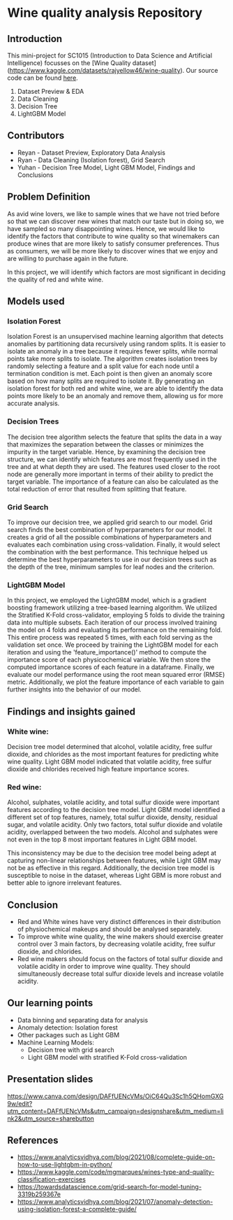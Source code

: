 # Wine quality analysis Repository

## Introduction

This mini-project for SC1015 (Introduction to Data Science and Artificial Intelligence) focusses on the [Wine Quality dataset] (https://www.kaggle.com/datasets/rajyellow46/wine-quality). Our source code can be found [here](https://github.com/reeethong/SC1015Project/blob/main/%5BFINAL%20SUBMISSION%5D%20SC1015%20Wine%20Mini%20Project%20.ipynb).

1. Dataset Preview & EDA
2. Data Cleaning
3. Decision Tree
4. LightGBM Model

## Contributors 
- Reyan - Dataset Preview, Exploratory Data Analysis 
- Ryan - Data Cleaning (Isolation forest), Grid Search
- Yuhan -  Decision Tree Model, Light GBM Model, Findings and Conclusions

## Problem Definition
As avid wine lovers, we like to sample wines that we have not tried before so that we can discover new wines that match our taste but in doing so, we have sampled so many disappointing wines. Hence, we would like to identify the factors that contribute to wine quality so that winemakers can produce wines that are more likely to satisfy consumer preferences. Thus as consumers, we will be more likely to discover wines that we enjoy and are willing to purchase again in the future.


In this project, we will identify which factors are most significant in deciding the quality of red and white wine.

## Models used
### Isolation Forest

Isolation Forest is an unsupervised machine learning algorithm that detects anomalies by partitioning data recursively using random splits.  It is easier to isolate an anomaly in a tree because it requires fewer splits, while normal points take more splits to isolate. The algorithm creates isolation trees by randomly selecting a feature and a split value for each node until a termination condition is met. Each point is then given an anomaly score based on how many splits are required to isolate it. By generating an isolation forest for both red and white wine, we are able to identify the data points more likely to be an anomaly and remove them, allowing us for more accurate analysis.

### Decision Trees

The decision tree algorithm selects the feature that splits the data in a way that maximizes the separation between the classes or minimizes the impurity in the target variable. Hence, by examining the decision tree structure, we can identify which features are most frequently used in the tree and at what depth they are used. The features used closer to the root node are generally more important in terms of their ability to predict the target variable. The importance of a feature can also be calculated as the total reduction of error that resulted from splitting that feature.

### Grid Search

To improve our decision tree, we applied grid search to our model. Grid search finds the best combination of hyperparameters for our model. It creates a grid of all the possible combinations of hyperparameters and evaluates each combination using cross-validation. Finally, it would select the combination with the best performance. This technique helped us determine the best hyperparameters to use in our decision trees such as the depth of the tree, minimum samples for leaf nodes and the criterion.

### LightGBM Model

In this project, we employed the LightGBM model, which is a gradient boosting framework utilizing a tree-based learning algorithm. We utilized the Stratified K-Fold cross-validator, employing 5 folds to divide the training data into multiple subsets. Each iteration of our process involved training the model on 4 folds and evaluating its performance on the remaining fold. This entire process was repeated 5 times, with each fold serving as the validation set once.
We proceed by training the LightGBM model for each iteration and using the 'feature_importance()' method to compute the importance score of each physicochemical variable. We then store the computed importance scores of each feature in a dataframe.
Finally, we evaluate our model performance using the root mean squared error (RMSE) metric. Additionally, we plot the feature importance of each variable to gain further insights into the behavior of our model.

## Findings and insights gained
### White wine:
Decision tree model determined that alcohol, volatile acidity, free sulfur dioxide, and chlorides as the most important features for predicting white wine quality. 
Light GBM model indicated that volatile acidity, free sulfur dioxide and chlorides received high feature importance scores.

### Red wine:
Alcohol, sulphates, volatile acidity, and total sulfur dioxide were important features according to the decision tree model. 
Light GBM model identified a different set of top features, namely, total sulfur dioxide, density, residual sugar, and volatile acidity. 
Only two factors, total sulfur dioxide and volatile acidity, overlapped between the two models. Alcohol and sulphates were not even in the top 8 most important features in Light GBM model. 

This inconsistency may be due to the decision tree model being adept at capturing non-linear relationships between features, while Light GBM may not be as effective in this regard. Additionally, the decision tree model is susceptible to noise in the dataset, whereas Light GBM is more robust and better able to ignore irrelevant features.


## Conclusion
- Red and White wines have very distinct differences in their distribution of physiochemical makeups and should be analysed separately.
- To improve white wine quality, the wine makers should exercise greater control over 3 main factors, by decreasing volatile acidity, free sulfur dioxide, and chlorides.
- Red wine makers should focus on the factors of total sulfur dioxide and volatile acidity in order to improve wine quality. They should simultaneously decrease total sulfur dioxide levels and increase volatile acidity.

## Our learning points 
- Data binning and separating data for analysis
- Anomaly detection: Isolation forest
- Other packages such as Light GBM
- Machine Learning Models:
  - Decision tree with grid search
  - Light GBM model with stratified K-Fold cross-validation

## Presentation slides
https://www.canva.com/design/DAFfUENcVMs/OiC64Qu3Sc1h5QHomGXG9w/edit?utm_content=DAFfUENcVMs&utm_campaign=designshare&utm_medium=link2&utm_source=sharebutton

## References
- https://www.analyticsvidhya.com/blog/2021/08/complete-guide-on-how-to-use-lightgbm-in-python/
- https://www.kaggle.com/code/mgmarques/wines-type-and-quality-classification-exercises
- https://towardsdatascience.com/grid-search-for-model-tuning-3319b259367e
- https://www.analyticsvidhya.com/blog/2021/07/anomaly-detection-using-isolation-forest-a-complete-guide/
